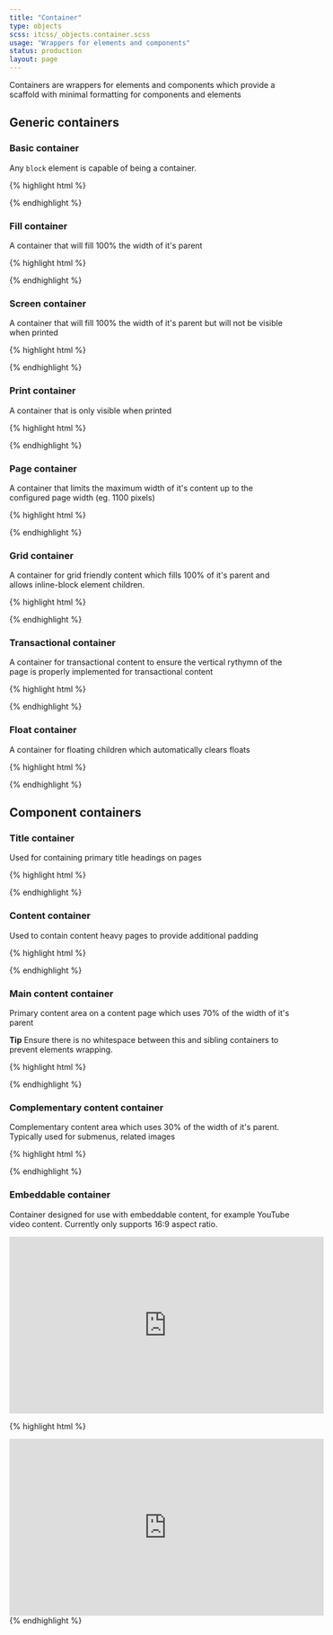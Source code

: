 ```yaml
---
title: "Container"
type: objects
scss: itcss/_objects.container.scss
usage: "Wrappers for elements and components"
status: production
layout: page
---
```


Containers are wrappers for elements and components which provide a scaffold with minimal formatting for components and elements

## Generic containers

### Basic container

Any `block` element is capable of being a container. 

{% highlight html %}
	<div class="container"></div>
{% endhighlight %}

### Fill container

A container that will fill 100% the width of it's parent

{% highlight html %}
	<div class="container container--fill"></div>
{% endhighlight %}

### Screen container

A container that will fill 100% the width of it's parent but will not be visible when printed

{% highlight html %}
	<div class="container container--screen"></div>
{% endhighlight %}

### Print container

A container that is only visible when printed

{% highlight html %}
	<div class="container container--print"></div>
{% endhighlight %}

### Page container

A container that limits the maximum width of it's content up to the configured page width (eg. 1100 pixels)

{% highlight html %}
	<div class="container container--page"></div>
{% endhighlight %}

### Grid container

A container for grid friendly content which fills 100% of it's parent and allows inline-block element children.

{% highlight html %}
    <div class="container container--grid"></div>
{% endhighlight %}

### Transactional container

A container for transactional content to ensure the vertical rythymn of the page is properly implemented for transactional content

{% highlight html %}
    <div class="container container--transactional"></div>
{% endhighlight %}

### Float container

A container for floating children which automatically clears floats

{% highlight html %}
    <div class="container container--float"></div>
{% endhighlight %}

## Component containers

### Title container

Used for containing primary title headings on pages

{% highlight html %}
    <div class="container container--title"></div>
{% endhighlight %}

### Content container

Used to contain content heavy pages to provide additional padding

{% highlight html %}
    <div class="container container--content"></div>
{% endhighlight %}

### Main content container

Primary content area on a content page which uses 70% of the width of it's parent

<div class="message message--info"><strong>Tip</strong> Ensure there is no whitespace between this and sibling containers to prevent elements wrapping.</div>

{% highlight html %}
    <div class="container container--content-main"></div>
{% endhighlight %}

### Complementary content container

Complementary content area which uses 30% of the width of it's parent. Typically used for submenus, related images

{% highlight html %}
    <div class="container container--content-complementary"></div>
{% endhighlight %}

### Embeddable container

Container designed for use with embeddable content, for example YouTube video content. Currently only supports 16:9 aspect ratio.

<div class="example">
    <div class="container container--embed">
        <iframe width="560" height="315" src="https://www.youtube.com/embed/vTHosgk_FKg" frameborder="0" allowfullscreen></iframe>
    </div>
</div>

{% highlight html %}
<div class="container container--embed">
    <iframe width="560" height="315" src="https://www.youtube.com/embed/vTHosgk_FKg" frameborder="0" allowfullscreen></iframe>
</div>
{% endhighlight %}